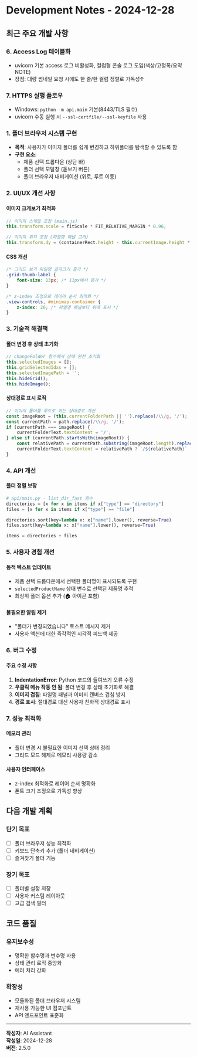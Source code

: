 # Development Notes - 2024-12-28

## 최근 주요 개발 사항
### 6. Access Log 테이블화
- uvicorn 기본 access 로그 비활성화, 컬럼형 콘솔 로그 도입(색상/고정폭/요약 NOTE)
- 장점: 대량 썸네일 요청 시에도 한 줄/한 컬럼 정렬로 가독성↑

### 7. HTTPS 실행 플로우
- Windows: `python -m api.main` 기본(8443/TLS 필수)
- uvicorn 수동 실행 시 `--ssl-certfile/--ssl-keyfile` 사용

### 1. 폴더 브라우저 시스템 구현
- **목적**: 사용자가 이미지 폴더를 쉽게 변경하고 하위폴더를 탐색할 수 있도록 함
- **구현 요소**:
  - 제품 선택 드롭다운 (상단 바)
  - 폴더 선택 모달창 (돋보기 버튼)
  - 폴더 브라우저 내비게이션 (위로, 루트 이동)

### 2. UI/UX 개선 사항

#### 이미지 크게보기 최적화
```javascript
// 이미지 스케일 조정 (main.js)
this.transform.scale = fitScale * FIT_RELATIVE_MARGIN * 0.96;

// 이미지 위치 조정 (파일명 패널 고려)
this.transform.dy = (containerRect.height - this.currentImage.height * this.transform.scale) / 2 + (filenameBarHeight * 0.4);
```

#### CSS 개선
```css
/* 그리드 보기 파일명 글자크기 증가 */
.grid-thumb-label {
    font-size: 13px; /* 11px에서 증가 */
}

/* z-index 조정으로 레이어 순서 최적화 */
.view-controls, #minimap-container {
    z-index: 20; /* 파일명 패널보다 위에 표시 */
}
```

### 3. 기술적 해결책

#### 폴더 변경 후 상태 초기화
```javascript
// changeFolder 함수에서 상태 완전 초기화
this.selectedImages = [];
this.gridSelectedIdxs = [];
this.selectedImagePath = '';
this.hideGrid();
this.hideImage();
```

#### 상대경로 표시 로직
```javascript
// 이미지 폴더를 루트로 하는 상대경로 계산
const imageRoot = (this.currentFolderPath || '').replace(/\\/g, '/');
const currentPath = path.replace(/\\/g, '/');
if (currentPath === imageRoot) {
    currentFolderText.textContent = '/';
} else if (currentPath.startsWith(imageRoot)) {
    const relativePath = currentPath.substring(imageRoot.length).replace(/^\//, '');
    currentFolderText.textContent = relativePath ? `/${relativePath}` : '/';
}
```

### 4. API 개선

#### 폴더 정렬 보장
```python
# api/main.py - list_dir_fast 함수
directories = [x for x in items if x["type"] == "directory"]
files = [x for x in items if x["type"] == "file"]

directories.sort(key=lambda x: x["name"].lower(), reverse=True)
files.sort(key=lambda x: x["name"].lower(), reverse=True)

items = directories + files
```

### 5. 사용자 경험 개선

#### 동적 텍스트 업데이트
- 제품 선택 드롭다운에서 선택한 폴더명이 표시되도록 구현
- `selectedProductName` 상태 변수로 선택된 제품명 추적
- 최상위 폴더 옵션 추가 (🏠 아이콘 포함)

#### 불필요한 알림 제거
- "폴더가 변경되었습니다" 토스트 메시지 제거
- 사용자 액션에 대한 즉각적인 시각적 피드백 제공

### 6. 버그 수정

#### 주요 수정 사항
1. **IndentationError**: Python 코드의 들여쓰기 오류 수정
2. **우클릭 메뉴 작동 안 됨**: 폴더 변경 후 상태 초기화로 해결
3. **이미지 겹침**: 파일명 패널과 이미지 캔버스 겹침 방지
4. **경로 표시**: 절대경로 대신 사용자 친화적 상대경로 표시

### 7. 성능 최적화

#### 메모리 관리
- 폴더 변경 시 불필요한 이미지 선택 상태 정리
- 그리드 모드 해제로 메모리 사용량 감소

#### 사용자 인터페이스
- z-index 최적화로 레이어 순서 명확화
- 폰트 크기 조정으로 가독성 향상

## 다음 개발 계획

### 단기 목표
- [ ] 폴더 브라우저 성능 최적화
- [ ] 키보드 단축키 추가 (폴더 네비게이션)
- [ ] 즐겨찾기 폴더 기능

### 장기 목표
- [ ] 폴더별 설정 저장
- [ ] 사용자 커스텀 레이아웃
- [ ] 고급 검색 필터

## 코드 품질

### 유지보수성
- 명확한 함수명과 변수명 사용
- 상태 관리 로직 중앙화
- 에러 처리 강화

### 확장성
- 모듈화된 폴더 브라우저 시스템
- 재사용 가능한 UI 컴포넌트
- API 엔드포인트 표준화

---

**작성자**: AI Assistant  
**작성일**: 2024-12-28  
**버전**: 2.5.0
